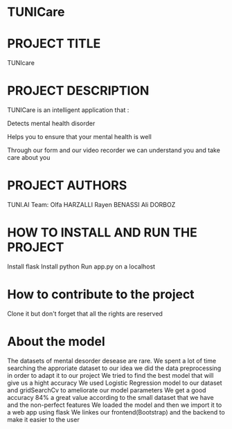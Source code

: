 # TUNICare

# PROJECT TITLE
TUNIcare
# PROJECT DESCRIPTION
TUNICare is an intelligent application that : 

Detects mental health disorder  

Helps you to ensure that your mental health is well

Through our form and our video  recorder we can understand you and take care about  you 
# PROJECT AUTHORS
TUNI.AI Team:
Olfa HARZALLI
Rayen BENASSI
Ali DORBOZ
# HOW TO INSTALL AND RUN THE PROJECT
Install flask
Install python
Run app.py on a localhost
# How to contribute to the project
Clone it but don't forget that all the rights are reserved
# About the model
The datasets of mental desorder desease are rare.
We spent a lot of time searching the approriate dataset to our idea
we did the data preprocessing in order to adapt it to our project
We tried to find the best model that will give us a hight accuracy
We used Logistic Regression model to our dataset and  gridSearchCv to ameliorate our model parameters
We get a good accuracy 84% a great value according to the small dataset that we have and the non-perfect features
We loaded the model and then we import it to a web app using flask 
We linkes our frontend(Bootstrap) and the backend to make it easier to the user
